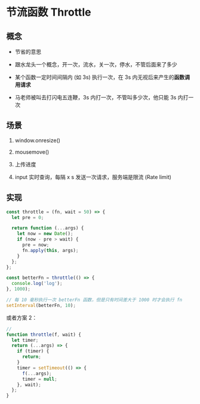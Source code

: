 # 节流函数 Throttle

## 概念

- 节省的意思

- 跟水龙头一个概念，开一次，流水，关一次，停水，不管后面来了多少

- 某个函数一定时间间隔内 (如 3s) 执行一次，在 3s 内无视后来产生的**函数调用请求**

- 马老师被叫去打闪电五连鞭，3s 内打一次，不管叫多少次，他只能 3s 内打一次

## 场景

1. window.onresize()

2. mousemove()

3. 上传进度

4. input 实时查询，每隔 x s 发送一次请求，服务端是限流 (Rate limit)

## 实现

```js
const throttle = (fn, wait = 50) => {
  let pre = 0;

  return function (...args) {
    let now = new Date();
    if (now - pre > wait) {
      pre = now;
      fn.apply(this, args);
    }
  };
};

const betterFn = throttle(() => {
  console.log('log');
}, 1000);

// 每 10 毫秒执行一次 betterFn 函数，但是只有时间差大于 1000 时才会执行 fn
setInterval(betterFn, 10);
```

或者方案 2：

```js
//
function throttle(f, wait) {
  let timer;
  return (...args) => {
    if (timer) {
      return;
    }
    timer = setTimeout(() => {
      f(...args);
      timer = null;
    }, wait);
  };
}
```
